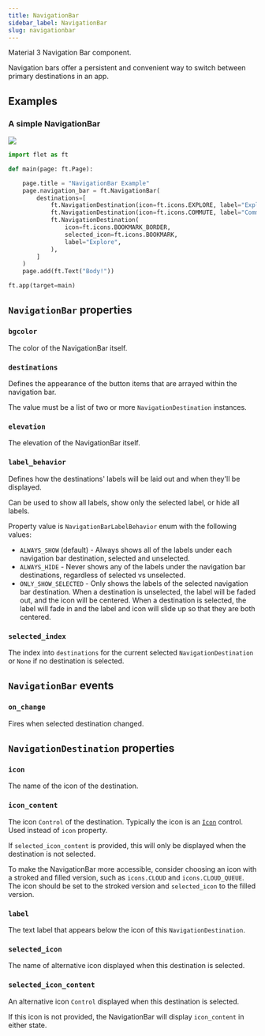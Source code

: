 ```yaml
---
title: NavigationBar
sidebar_label: NavigationBar
slug: navigationbar
---
```


Material 3 Navigation Bar component.

Navigation bars offer a persistent and convenient way to switch between primary destinations in an app.

## Examples

### A simple NavigationBar

<img src="/img/docs/controls/navigation-bar/navigation-bar-sample.gif" className="screenshot-40"/>

```python
import flet as ft

def main(page: ft.Page):

    page.title = "NavigationBar Example"
    page.navigation_bar = ft.NavigationBar(
        destinations=[
            ft.NavigationDestination(icon=ft.icons.EXPLORE, label="Explore"),
            ft.NavigationDestination(icon=ft.icons.COMMUTE, label="Commute"),
            ft.NavigationDestination(
                icon=ft.icons.BOOKMARK_BORDER,
                selected_icon=ft.icons.BOOKMARK,
                label="Explore",
            ),
        ]
    )
    page.add(ft.Text("Body!"))

ft.app(target=main)
```

## `NavigationBar` properties

### `bgcolor`

The color of the NavigationBar itself.

### `destinations`

Defines the appearance of the button items that are arrayed within the navigation bar.

The value must be a list of two or more `NavigationDestination` instances.

### `elevation`

The elevation of the NavigationBar itself.

### `label_behavior`

Defines how the destinations' labels will be laid out and when they'll be displayed.

Can be used to show all labels, show only the selected label, or hide all labels.

Property value is `NavigationBarLabelBehavior` enum with the following values:

* `ALWAYS_SHOW` (default) - Always shows all of the labels under each navigation bar destination, selected and unselected.
* `ALWAYS_HIDE` - Never shows any of the labels under the navigation bar destinations, regardless of selected vs unselected.
* `ONLY_SHOW_SELECTED` - Only shows the labels of the selected navigation bar destination. When a destination is unselected, the label will be faded out, and the icon will be centered. When a destination is selected, the label will fade in and the label and icon will slide up so that they are both centered.

### `selected_index`

The index into `destinations` for the current selected `NavigationDestination` or `None` if no destination is selected.

## `NavigationBar` events

### `on_change`

Fires when selected destination changed.

## `NavigationDestination` properties

### `icon`

The name of the icon of the destination.

### `icon_content`

The icon `Control` of the destination. Typically the icon is an [`Icon`](icon) control. Used instead of `icon` property.

If `selected_icon_content` is provided, this will only be displayed when the destination is not selected.

To make the NavigationBar more accessible, consider choosing an icon with a stroked and filled version, such as `icons.CLOUD` and `icons.CLOUD_QUEUE`. The icon should be set to the stroked version and `selected_icon` to the filled version.

### `label`

The text label that appears below the icon of this `NavigationDestination`.

### `selected_icon`

The name of alternative icon displayed when this destination is selected.

### `selected_icon_content`

An alternative icon `Control` displayed when this destination is selected.

If this icon is not provided, the NavigationBar will display `icon_content` in either state.